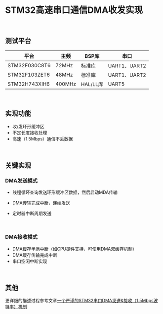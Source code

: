 # STM32高速串口通信DMA收发实现

<br>

## 测试平台

| 平台          | 主频   | BSP库    | 串口         |
| ------------- | ------ | -------- | ------------ |
| STM32F030C8T6 | 72MHz  | 标准库   | UART1、UART2 |
| STM32F103ZET6 | 48MHz  | 标准库   | UART1、UART2 |
| STM32H743XIH6 | 400MHz | HAL/LL库 | UART5        |

<br>

## 实现功能

* 收/发环形缓冲区
* 不定长度接收处理
* 高速（1.5Mbps）通信不丢数据

<br>

## 关键实现

### DMA发送模式

* 线程循环查询发送环形缓冲区数据，然后启动MDA传输

* DMA传输完成中断，连续发送
* 定时器中断周期发送

<br>

### DMA接收模式

* DMA缓存半满中断（如CPU硬件支持，可使用DMA双缓存机制）
* DMA缓存传输完成中断
* 串口空闲中断实现

<br>

## 其他

更详细的描述过程参考文章[一个严谨的STM32串口DMA发送&接收（1.5Mbps波特率）机制](https://blog.csdn.net/qq_20553613/article/details/108367512)